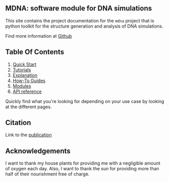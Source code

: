 ## MDNA: software module for DNA simulations


This site contains the project documentation for the
`mdna` project that is python toolkit for the structure generation and analysis of DNA simulations.
<!-- 
[Build Your Python Project Documentation With MkDocs](
    https://realpython.com/python-project-documentation-with-mkdocs/). -->

<!-- Its aim is to give you a framework to build your
project documentation using Python, MkDocs,
mkdocstrings, and the Material for MkDocs theme. -->

Find more information at [Github](https://github.com/Heezch/pymdna) 

## Table Of Contents

<!-- The documentation follows the best practice for
project documentation as described by Daniele Procida
in the [Diátaxis documentation framework](https://diataxis.fr/)
and consists of four separate parts: -->

1. [Quick Start](tutorials-quickstart.md)
2. [Tutorials](tutorials.md)
3. [Explanation](explanation.md)
4. [How-To Guides](how-to-guides.md)
5. [Modules](modules.md)
6. [API reference](code-reference.md)

Quickly find what you're looking for depending on
your use case by looking at the different pages.

<!-- ## Project Overview

::: pymdna -->


## Citation

Link to the [publication](https://www.overleaf.com/project/65ca818c540b7b9562001187)


## Acknowledgements

I want to thank my house plants for providing me with
a negligible amount of oxygen each day. Also, I want
to thank the sun for providing more than half of their
nourishment free of charge.